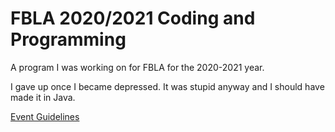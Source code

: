 # FBLA 2020/2021 Coding and Programming
A program I was working on for FBLA for the 2020-2021 year.

I gave up once I became depressed. It was stupid anyway and I should have made it in Java.

[Event Guidelines](https://www.fbla-pbl.org/media/2020-21-FBLA-Competitive-Events-3.pdf#%5B%7B%22num%22%3A94%2C%22gen%22%3A0%7D%2C%7B%22name%22%3A%22FitR%22%7D%2C-96%2C166%2C708%2C619%5D)
